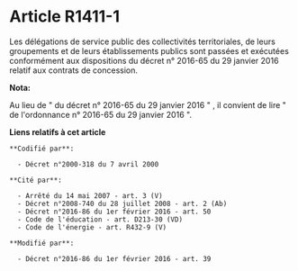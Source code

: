 # Article R1411-1

Les délégations de service public des collectivités territoriales, de leurs groupements et de leurs établissements publics
sont passées et exécutées conformément aux dispositions du décret n° 2016-65 du 29 janvier 2016 relatif aux contrats de
concession.

**Nota:**

Au lieu de " du décret n° 2016-65 du 29 janvier 2016 " , il convient de lire " de l'ordonnance n° 2016-65 du 29 janvier 2016
".

**Liens relatifs à cet article**

	**Codifié par**:

	  - Décret n°2000-318 du 7 avril 2000

	**Cité par**:

	  - Arrêté du 14 mai 2007 - art. 3 (V)
	  - Décret n°2008-740 du 28 juillet 2008 - art. 2 (Ab)
	  - Décret n°2016-86 du 1er février 2016 - art. 50
	  - Code de l'éducation - art. D213-30 (VD)
	  - Code de l'énergie - art. R432-9 (V)

	**Modifié par**:

	  - Décret n°2016-86 du 1er février 2016 - art. 39
